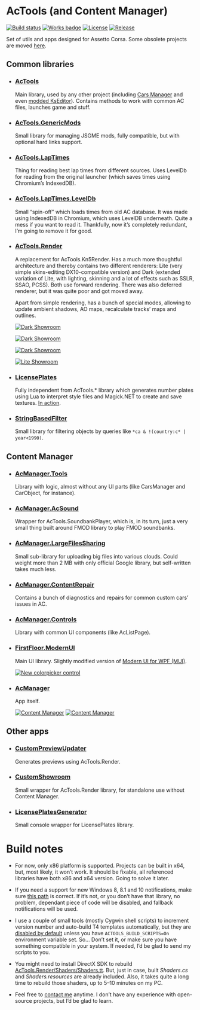 # AcTools (and Content Manager)

[![Build status](https://img.shields.io/appveyor/ci/gro-ove/actools.svg?label=Build&maxAge=60)](https://ci.appveyor.com/project/gro-ove/actools)
[![Works badge](https://cdn.rawgit.com/gro-ove/works-on-my-machine/5fc312b1/badge.svg)](https://github.com/nikku/works-on-my-machine)
[![License](https://img.shields.io/github/license/gro-ove/actools.svg?label=License&maxAge=86400)](./LICENSE.txt)
[![Release](https://img.shields.io/github/release/gro-ove/actools.svg?label=Release&maxAge=60)](https://github.com/gro-ove/actools/releases/latest)

Set of utils and apps designed for Assetto Corsa. Some obsolete projects are moved [here](https://github.com/gro-ove/actools-utils).

## Common libraries

- ### [AcTools](https://github.com/gro-ove/actools/tree/master/AcTools)
    Main library, used by any other project (including [Cars Manager](https://ascobash.wordpress.com/2015/06/14/actools-uijson/) and even [modded KsEditor](https://ascobash.wordpress.com/2015/07/22/kseditor/)). Contains methods to work with common AC files, launches game and stuff.
    
- ### [AcTools.GenericMods](https://github.com/gro-ove/actools/tree/master/AcTools.GenericMods)
    Small library for managing JSGME mods, fully compatible, but with optional hard links support.

- ### [AcTools.LapTimes](https://github.com/gro-ove/actools/tree/master/AcTools.LapTimes)
    Thing for reading best lap times from different sources. Uses LevelDb for reading from the original launcher (which saves times using Chromium’s IndexedDB).
    
- ### [AcTools.LapTimes.LevelDb](https://github.com/gro-ove/actools/tree/master/AcTools.LapTimes.LevelDb)
    Small “spin-off” which loads times from old AC database. It was made using IndexedDB in Chromium, which uses LevelDB underneath. Quite a mess if you want to read it. Thankfully, now it’s completely redundant, I’m going to remove it for good.

- ### [AcTools.Render](https://github.com/gro-ove/actools/tree/master/AcTools.Render)
    A replacement for AcTools.Kn5Render. Has a much more thoughtful architecture and thereby contains two different renderers: Lite (very simple skins-editing DX10-compatible version) and Dark (extended variation of Lite, with lighting, skinning and a lot of effects such as SSLR, SSAO, PCSS). Both use forward rendering. There was also deferred renderer, but it was quite poor and got moved away.
    
    Apart from simple rendering, has a bunch of special modes, allowing to update ambient shadows, AO maps, recalculate tracks’ maps and outlines.
    
    [![Dark Showroom](http://acstuff.ru/app/screens/__custom_showroom_1517748858.jpg)](http://acstuff.ru/app/screens/__custom_showroom_1517748858.jpg)
    
    [![Dark Showroom](http://acstuff.ru/app/screens/__custom_showroom_1517749976.jpg)](http://acstuff.ru/app/screens/__custom_showroom_1517749976.jpg)
        
    [![Dark Showroom](http://acstuff.ru/app/screens/__custom_showroom_1516289950.jpg)](http://acstuff.ru/app/screens/__custom_showroom_1516289950.jpg)

    [![Lite Showroom](http://acstuff.ru/app/screens/__custom_showroom_1517751713.jpg)](http://acstuff.ru/app/screens/__custom_showroom_1517751713.jpg)
    
- ### [LicensePlates](https://github.com/gro-ove/actools/tree/master/LicensePlates)
    Fully independent from AcTools.\* library which generates number plates using Lua to interpret style files and Magick.NET to create and save textures. [In action](http://i.imgur.com/T7SVlLF.gifv).
    
- ### [StringBasedFilter](https://github.com/gro-ove/actools/tree/master/StringBasedFilter)
    Small library for filtering objects by queries like `*ca & !(country:c* | year<1990)`.

## Content Manager

- ### [AcManager.Tools](https://github.com/gro-ove/actools/tree/master/AcManager.Tools)
    Library with logic, almost without any UI parts (like CarsManager and CarObject, for instance).

- ### [AcManager.AcSound](https://github.com/gro-ove/actools/tree/master/AcManager.AcSound)
    Wrapper for AcTools.SoundbankPlayer, which is, in its turn, just a very small thing built around FMOD library to play FMOD soundbanks.

- ### [AcManager.LargeFilesSharing](https://github.com/gro-ove/actools/tree/master/AcManager.LargeFilesSharing)
    Small sub-library for uploading big files into various clouds. Could weight more than 2 MB with only official Google library, but self-written takes much less.

- ### [AcManager.ContentRepair](https://github.com/gro-ove/actools/tree/master/AcManager.ContentRepair)
    Contains a bunch of diagnostics and repairs for common custom cars’ issues in AC.
    
- ### [AcManager.Controls](https://github.com/gro-ove/actools/tree/master/AcManager.Controls)
    Library with common UI components (like AcListPage).

- ### [FirstFloor.ModernUI](https://github.com/gro-ove/actools/tree/master/FirstFloor.ModernUI)
    Main UI library. Slightly modified version of [Modern UI for WPF (MUI)](https://github.com/firstfloorsoftware/mui).

    [![New colorpicker control](http://i.imgur.com/5ZJnszR.png)](http://i.imgur.com/5ZJnszR.png)

- ### [AcManager](https://github.com/gro-ove/actools/tree/master/AcManager)
    App itself.

    [![Content Manager](http://i.imgur.com/WsovqYV.png)](http://i.imgur.com/WsovqYV.png)
    [![Content Manager](http://i.imgur.com/wvM1SMY.png)](http://i.imgur.com/wvM1SMY.png)
    
## Other apps
    
- ### [CustomPreviewUpdater](https://github.com/gro-ove/actools/tree/master/CustomPreviewUpdater)
    Generates previews using AcTools.Render.
    
- ### [CustomShowroom](https://github.com/gro-ove/actools/tree/master/CustomShowroom)
    Small wrapper for AcTools.Render library, for standalone use without Content Manager.
    
- ### [LicensePlatesGenerator](https://github.com/gro-ove/actools/tree/master/LicensePlatesGenerator)
    Small console wrapper for LicensePlates library.

# Build notes

 - For now, only x86 platform is supported. Projects can be built in x64, but, most likely, it won’t work. It should be fixable, all referenced libraries have both x86 and x64 version. Going to solve it later.
 
 - If you need a support for new Windows 8, 8.1 and 10 notifications, make sure [this path](https://github.com/gro-ove/actools/blob/master/FirstFloor.ModernUI/FirstFloor.ModernUI.csproj#L91) is correct. If it’s not, or you don’t have that library, no problem, dependant piece of code will be disabled, and fallback notifications will be used.
 
 - I use a couple of small tools (mostly Cygwin shell scripts) to increment version number and auto-build T4 templates automatically, but they are [disabled by default](https://github.com/gro-ove/actools/blob/master/Libraries/PreBuildEvents.Templates.props#L3) unless you have `ACTOOLS_BUILD_SCRIPTS=On` environment variable set. So… Don’t set it, or make sure you have something compatible in your system. If needed, I’d be glad to send my scripts to you.

 - You might need to install DirectX SDK to rebuild [AcTools.Render/Shaders/Shaders.tt](https://github.com/gro-ove/actools/blob/master/AcTools.Render/Shaders/Shaders.tt). But, just in case, built *Shaders.cs* and *Shaders.resources* are already included. Also, it takes quite a long time to rebuild those shaders, up to 5–10 minutes on my PC.

 - Feel free to [contact me](https://trello.com/c/w5xT6ssZ/49-contacts) anytime. I don’t have any experience with open-source projects, but I’d be glad to learn.
